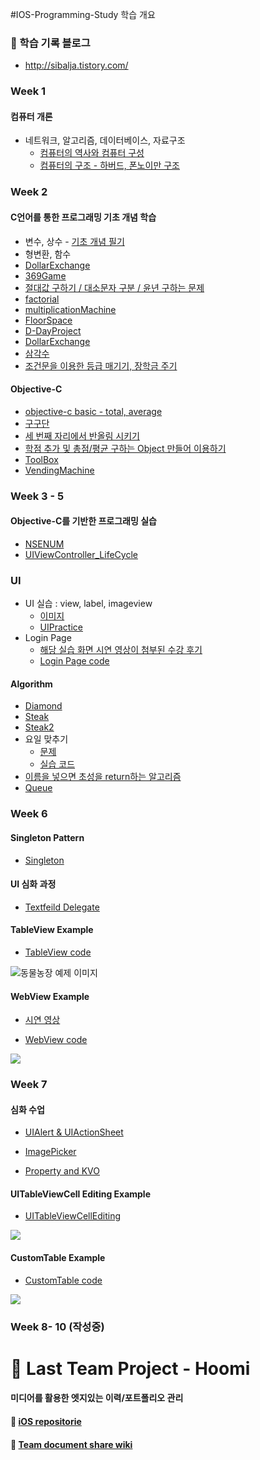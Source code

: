 #IOS-Programming-Study 학습 개요

### 🍒 학습 기록 블로그
- http://sibalja.tistory.com/

### Week 1
#### 컴퓨터 개론
* 네트워크, 알고리즘, 데이터베이스, 자료구조
   * [컴퓨터의 역사와 컴퓨터 구성](http://sibalja.tistory.com/29)
   * [컴퓨터의 구조 - 하버드, 폰노이만 구조](http://sibalja.tistory.com/30)

### Week 2
#### C언어를 통한 프로그래밍 기초 개념 학습
* 변수, 상수 - [기초 개념 필기](https://github.com/baecheese/IOS-Programming-Study/blob/master/2week/conceptNote/1.%EB%B3%80%EC%88%98%EC%99%80%20%ED%95%A8%EC%88%98.md)
* 형변환, 함수
* [DollarExchange](https://github.com/baecheese/IOS-Programming-Study/tree/master/2week/Example/DollarExchange/DollarExchange)
* [369Game](https://github.com/baecheese/IOS-Programming-Study/blob/master/2week/Example/369Game/369Game/main.m)
* [절대값 구하기 / 대소문자 구분 / 윤년 구하는 문제](https://github.com/baecheese/IOS-Programming-Study/blob/master/2week/Example/ConditionalSentence/conditionalSentence/main.m)
* [factorial](https://github.com/baecheese/IOS-Programming-Study/blob/master/2week/Example/Factorial/Factorial/main.m)
* [multiplicationMachine](https://github.com/baecheese/IOS-Programming-Study/blob/master/2week/Example/Factorial/Factorial/main.m)
* [FloorSpace](https://github.com/baecheese/IOS-Programming-Study/blob/master/2week/Example/RoomFloorSpace/FloorSpace/main.m)
* [D-DayProject](https://github.com/baecheese/IOS-Programming-Study/blob/master/2week/Example/D-DayProject/D-DayProject/main.m)
* [DollarExchange](https://github.com/baecheese/IOS-Programming-Study/blob/master/2week/Example/DollarExchange/DollarExchange/main.m)
* [삼각수](https://github.com/baecheese/IOS-Programming-Study/blob/master/2week/Example/SmaKaksu/SmaKaksu/main.m)
* [조건문을 이용한 등급 매기기, 장학금 주기](https://github.com/baecheese/IOS-Programming-Study/blob/master/2week/Example/TestLevelAndScholarship/test/main.m)

#### Objective-C
* [objective-c basic - total, average](https://github.com/baecheese/IOS-Programming-Study/blob/master/2week/Example/ObjectiveCBasic20160509/ObjectiveCBasic/main.m)
* [구구단](https://github.com/baecheese/IOS-Programming-Study/blob/master/2week/Example/guguDanObjectiveC20160509/guguDanObjectiveC/main.m)
* [세 번째 자리에서 반올림 시키기](https://github.com/baecheese/IOS-Programming-Study/blob/master/2week/Example/RoundingFunction/RoundingFunction/main.m)
* [학점 추가 및 총점/평균 구하는 Object 만들어 이용하기](https://github.com/baecheese/IOS-Programming-Study/tree/master/2week/Example/TestScoreObjectiveC20160510/TestScoreObjectiveC)
* [ToolBox](https://github.com/baecheese/IOS-Programming-Study/tree/master/2week/Example/ToolBoxClass20160510/ToolBoxClass)
* [VendingMachine](https://github.com/baecheese/IOS-Programming-Study/tree/master/2week/Example/VendingMachine)

### Week 3 - 5
#### Objective-C를 기반한 프로그래밍 실습
* [NSENUM](https://github.com/baecheese/IOS-Programming-Study/blob/master/3week/Example/NS_ENUM_Example0519/Example0519/main.m)
* [UIViewController_LifeCycle](https://github.com/baecheese/IOS-Programming-Study/tree/master/3week/Example/UIViewController_LifeCycle/UIViewController_LifeCycle)

### UI
* UI 실습 : view, label, imageview
   * [이미지](https://github.com/baecheese/IOS-Programming-Study/tree/master/4week/Example/UIPractice)
   * [UIPractice](https://github.com/baecheese/IOS-Programming-Study/blob/master/4week/Example/UIPractice/UITest/ViewController.m)
* Login Page
   * [해당 실습 화면 시연 영상이 첨부된 수강 후기](http://www.fastcampus.co.kr/dev_school_ids_blog_student_3/)
   * [Login Page code](https://github.com/baecheese/IOS-Programming-Study/tree/master/5week/Example/LoginPage/LoginPage)

#### Algorithm
* [Diamond](https://github.com/baecheese/IOS-Programming-Study/blob/master/3week/algorithm/Diamond/Diamond/main.c)
* [Steak](https://github.com/baecheese/IOS-Programming-Study/blob/master/3week/algorithm/SteakMake/steakNew/main.c)
* [Steak2](https://github.com/baecheese/IOS-Programming-Study/blob/master/4week/algorithm/stack/stack/main.c)
* 요일 맞추기
   * [문제](https://github.com/baecheese/IOS-Programming-Study/blob/master/3week/algorithm/WhatDayOfTheWeek/question.md)
   * [실습 코드](https://github.com/baecheese/IOS-Programming-Study/blob/master/3week/algorithm/WhatDayOfTheWeek/WhatDayOfTheWeek/main.c)
* [이름을 넣으면 초성을 return하는 알고리즘](https://github.com/baecheese/IOS-Programming-Study/blob/master/4week/algorithm/ChousungProject/ChousungProject/main.m)
* [Queue](https://github.com/baecheese/IOS-Programming-Study/blob/master/4week/algorithm/Queue/Queue/main.c)

### Week 6
#### Singleton Pattern
* [Singleton](https://github.com/baecheese/IOS-Programming-Study/tree/master/6week/Singleton/Singleton)

#### UI 심화 과정
* [Textfeild Delegate](https://github.com/baecheese/IOS-Programming-Study/blob/master/6week/TextFdDelegate/TextFdDelegate/ViewController.m)

#### TableView Example
  * [TableView code](https://github.com/baecheese/IOS-Programming-Study/tree/master/6week/TableViewExample_%EB%8F%99%EB%AC%BC%EB%86%8D%EC%9E%A5/TableViewExample)

  ![동물농장 예제 이미지](https://www.appcoda.com/wp-content/uploads/2014/03/indexedtable-demo.jpg)


#### WebView Example
* [시연 영상](https://youtu.be/mkAgOJzKVCc)

* [WebView code](https://github.com/baecheese/IOS-Programming-Study/blob/master/6week/WebView/WebView/ViewController.m)

![](http://img1.daumcdn.net/thumb/R1920x0/?fname=http%3A%2F%2Fcfile3.uf.tistory.com%2Fimage%2F2744583857A2077D1F727A)

### Week 7 

#### 심화 수업
* [UIAlert & UIActionSheet](https://github.com/baecheese/IOS-Programming-Study/blob/master/7week/AlertExample/AlertExample/ViewController.m)

* [ImagePicker](https://github.com/baecheese/IOS-Programming-Study/blob/master/7week/MyimagePicker/MyimagePicker/ViewController.m)

* [Property and KVO](https://github.com/baecheese/IOS-Programming-Study/tree/master/7week/PropertyAndKVO/PropertyAndKVO)

#### UITableViewCell Editing Example
* [UITableViewCellEditing](https://github.com/baecheese/IOS-Programming-Study/tree/master/7week)

![](http://img1.daumcdn.net/thumb/R960x0/?fname=http%3A%2F%2Fcfile23.uf.tistory.com%2Fimage%2F274EFB4A57A21CC71CBDF8)

#### CustomTable Example
* [CustomTable code](https://github.com/baecheese/IOS-Programming-Study/tree/master/7week/CustomTable_Delegate/CustomTable)

![](http://img1.daumcdn.net/thumb/R960x0/?fname=http%3A%2F%2Fcfile7.uf.tistory.com%2Fimage%2F232CB43B57A2198C14083E)

### Week 8- 10 (작성중)

# 🌙 Last Team Project - Hoomi
#### 미디어를 활용한 엣지있는 이력/포트폴리오 관리
#### 🐙 [iOS repositorie](https://github.com/fastcampus-HOOMI/iOS-HOOMI/tree/Dev)
#### 🐙 [Team document share wiki](https://github.com/najanda89/HOOMI-wiki)